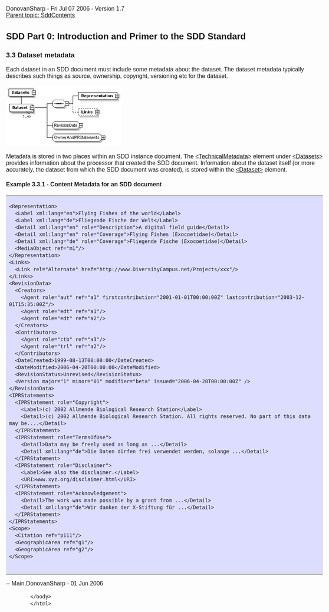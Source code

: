 <html>
            <head>
                <title>DatasetMetadata - SDD Primer</title>
                <meta charset="utf-8">
                <style>body { margin: 1em auto; max-width: 1000px; font-size: 16px; font-family: sans-serif; }</style>
            </head>
            <body>
                <p>DonovanSharp - Fri Jul 07 2006 - Version 1.7<br> <a href="SddContents.html">Parent topic: SddContents</a><br></p>

<h2>SDD Part 0: Introduction and Primer to the SDD Standard </h2>

<h3>3.3 Dataset metadata</h3>

<p>Each dataset in an SDD document must include some metadata about the dataset. The dataset metadata typically describes such things as source, ownership, copyright, versioning etc for the dataset.</p>

<p><a href="DatasetMetadata/datasetmetadata.gif"><img src="DatasetMetadata/datasetmetadata.gif"/></a></p>

<p>Metadata is stored in two places within an SDD instance document. The <a href="TechnicalMetadata.html">&lt;TechnicalMetadata&gt;</a> element under <a href="SddDatasets.html">&lt;Datasets&gt;</a> provides information about the processor that created the SDD document. Information about the dataset itself (or more accurately, the dataset from which the SDD document was created), is stored within the <a href="DatasetMetadata.html">&lt;Dataset&gt;</a> element.</p>

<h4>Example 3.3.1 - Content Metadata for an SDD document</h4>

<table bgcolor="#ddddff" border="0" width="100%" cellpadding="5" cellspacing="5" style="border-collapse: collapse" bordercolor="#111111">

<tr>
<td>

 <pre><code>&lt;Representation&gt;
  &lt;Label xml:lang="en"&gt;Flying Fishes of the world&lt;/Label&gt;
  &lt;Label xml:lang="de"&gt;Fliegende Fische der Welt&lt;/Label&gt;
  &lt;Detail xml:lang="en" role="Description"&gt;A digital field guide&lt;/Detail&gt;
  &lt;Detail xml:lang="en" role="Coverage"&gt;Flying Fishes (Exocoetidae)&lt;/Detail&gt;
  &lt;Detail xml:lang="de" role="Coverage"&gt;Fliegende Fische (Exocoetidae)&lt;/Detail&gt;
  &lt;MediaObject ref="m1"/&gt;
&lt;/Representation&gt;
&lt;Links&gt;
  &lt;Link rel="Alternate" href="http://www.DiversityCampus.net/Projects/xxx"/&gt;
&lt;/Links&gt;
&lt;RevisionData&gt;
  &lt;Creators&gt;
    &lt;Agent role="aut" ref="a1" firstcontribution="2001-01-01T00:00:00Z" lastcontribution="2003-12-01T15:35:00Z"/&gt;
    &lt;Agent role="edt" ref="a1"/&gt;
    &lt;Agent role="edt" ref="a2"/&gt;
  &lt;/Creators&gt;
  &lt;Contributors&gt;
    &lt;Agent role="ctb" ref="a3"/&gt;
    &lt;Agent role="trl" ref="a2"/&gt;
  &lt;/Contributors&gt;
  &lt;DateCreated&gt;1999-08-13T00:00:00&lt;/DateCreated&gt;
  &lt;DateModified&gt;2006-04-20T00:00:00&lt;/DateModified&gt;
  &lt;RevisionStatus&gt;Unrevised&lt;/RevisionStatus&gt;
  &lt;Version major="1" minor="01" modifier="beta" issued="2006-04-28T00:00:00Z" /&gt;
&lt;/RevisionData&gt;
&lt;IPRStatements&gt;
  &lt;IPRStatement role="Copyright"&gt;
    &lt;Label&gt;(c) 2002 Allmende Biological Research Station&lt;/Label&gt;
    &lt;Detail&gt;(c) 2002 Allmende Biological Research Station. All rights reserved. No part of this data may be....&lt;/Detail&gt;
  &lt;/IPRStatement&gt;
  &lt;IPRStatement role="TermsOfUse"&gt;
    &lt;Detail&gt;Data may be freely used as long as ...&lt;/Detail&gt;
    &lt;Detail xml:lang="de"&gt;Die Daten dürfen frei verwendet werden, solange ...&lt;/Detail&gt;
  &lt;/IPRStatement&gt;
  &lt;IPRStatement role="Disclaimer"&gt;
    &lt;Label&gt;See also the disclaimer.&lt;/Label&gt;
    &lt;URI&gt;www.xyz.org/disclaimer.html&lt;/URI&gt;
  &lt;/IPRStatement&gt;
  &lt;IPRStatement role="Acknowledgement"&gt;
    &lt;Detail&gt;The work was made possible by a grant from ...&lt;/Detail&gt;
    &lt;Detail xml:lang="de"&gt;Wir danken der X-Stiftung für ...&lt;/Detail&gt;
  &lt;/IPRStatement&gt;
&lt;/IPRStatements&gt;
&lt;Scope&gt;
  &lt;Citation ref="p111"/&gt;
  &lt;GeographicArea ref="g1"/&gt;
  &lt;GeographicArea ref="g2"/&gt;
&lt;/Scope&gt;
 </code></pre>


</td>
</tr>

</table>

<p>-- Main.DonovanSharp - 01 Jun 2006</p>


            </body>
            </html>